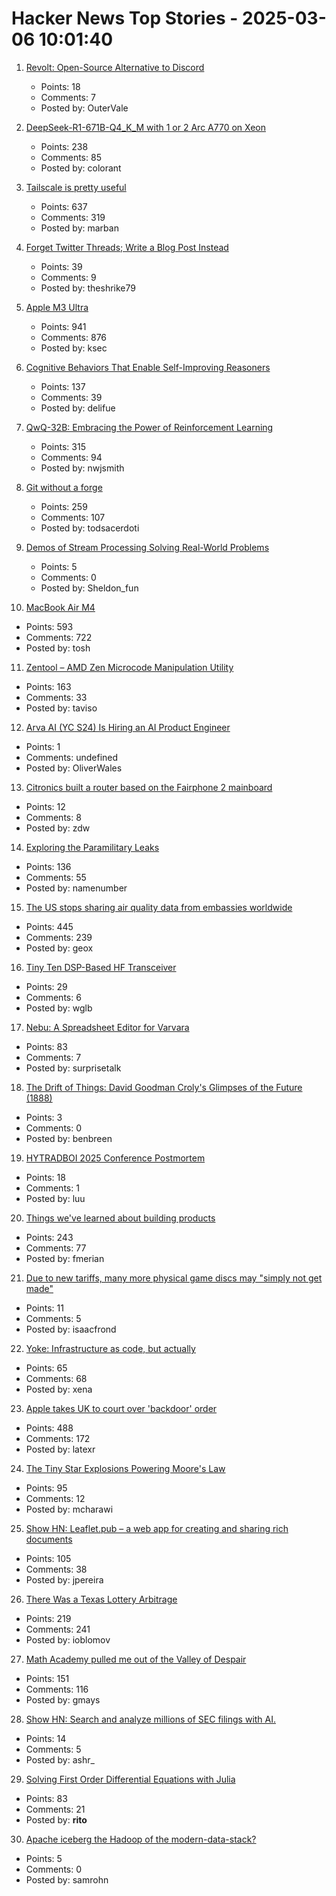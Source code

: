# Hacker News Top Stories - 2025-03-06 10:01:40

1. [Revolt: Open-Source Alternative to Discord](https://revolt.chat)
   - Points: 18
   - Comments: 7
   - Posted by: OuterVale

2. [DeepSeek-R1-671B-Q4_K_M with 1 or 2 Arc A770 on Xeon](https://github.com/intel/ipex-llm/blob/main/docs/mddocs/Quickstart/llamacpp_portable_zip_gpu_quickstart.md)
   - Points: 238
   - Comments: 85
   - Posted by: colorant

3. [Tailscale is pretty useful](https://blog.6nok.org/tailscale-is-pretty-useful/)
   - Points: 637
   - Comments: 319
   - Posted by: marban

4. [Forget Twitter Threads; Write a Blog Post Instead](https://kevquirk.com/blog/forget-twitter-threads-write-a-blog-post-instead)
   - Points: 39
   - Comments: 9
   - Posted by: theshrike79

5. [Apple M3 Ultra](https://www.apple.com/newsroom/2025/03/apple-reveals-m3-ultra-taking-apple-silicon-to-a-new-extreme/)
   - Points: 941
   - Comments: 876
   - Posted by: ksec

6. [Cognitive Behaviors That Enable Self-Improving Reasoners](https://arxiv.org/abs/2503.01307)
   - Points: 137
   - Comments: 39
   - Posted by: delifue

7. [QwQ-32B: Embracing the Power of Reinforcement Learning](https://qwenlm.github.io/blog/qwq-32b/)
   - Points: 315
   - Comments: 94
   - Posted by: nwjsmith

8. [Git without a forge](https://www.chiark.greenend.org.uk/~sgtatham/quasiblog/git-no-forge/)
   - Points: 259
   - Comments: 107
   - Posted by: todsacerdoti

9. [Demos of Stream Processing Solving Real-World Problems](https://github.com/risingwavelabs/awesome-stream-processing)
   - Points: 5
   - Comments: 0
   - Posted by: Sheldon_fun

10. [MacBook Air M4](https://www.apple.com/macbook-air/)
   - Points: 593
   - Comments: 722
   - Posted by: tosh

11. [Zentool – AMD Zen Microcode Manipulation Utility](https://github.com/google/security-research/blob/master/pocs/cpus/entrysign/zentool/README.md)
   - Points: 163
   - Comments: 33
   - Posted by: taviso

12. [Arva AI (YC S24) Is Hiring an AI Product Engineer](https://www.ycombinator.com/companies/arva-ai/jobs/OBPwCiU-ai-product-engineer)
   - Points: 1
   - Comments: undefined
   - Posted by: OliverWales

13. [Citronics built a router based on the Fairphone 2 mainboard](https://www.cnx-software.com/2025/03/02/citronics-built-a-router-based-on-the-fairphone-2-mainboard/)
   - Points: 12
   - Comments: 8
   - Posted by: zdw

14. [Exploring the Paramilitary Leaks](https://micahflee.com/exploring-the-paramilitary-leaks/)
   - Points: 136
   - Comments: 55
   - Posted by: namenumber

15. [The US stops sharing air quality data from embassies worldwide](https://apnews.com/article/us-air-quality-monitors-8270927bbd0f166238243ac9d14bce03)
   - Points: 445
   - Comments: 239
   - Posted by: geox

16. [Tiny Ten DSP-Based HF Transceiver](https://www.janbob.com/electron/TinyTen/TinyTen.htm)
   - Points: 29
   - Comments: 6
   - Posted by: wglb

17. [Nebu: A Spreadsheet Editor for Varvara](https://wiki.xxiivv.com/site/nebu)
   - Points: 83
   - Comments: 7
   - Posted by: surprisetalk

18. [The Drift of Things: David Goodman Croly's Glimpses of the Future (1888)](https://publicdomainreview.org/collection/glimpses-of-the-future/)
   - Points: 3
   - Comments: 0
   - Posted by: benbreen

19. [HYTRADBOI 2025 Conference Postmortem](https://www.scattered-thoughts.net/writing/hytradboi-2025-postmortem/)
   - Points: 18
   - Comments: 1
   - Posted by: luu

20. [Things we've learned about building products](https://newsletter.posthog.com/p/50-things-weve-learned-about-building)
   - Points: 243
   - Comments: 77
   - Posted by: fmerian

21. [Due to new tariffs, many more physical game discs may "simply not get made"](https://arstechnica.com/gaming/2025/03/thanks-to-new-tariffs-many-more-physical-game-discs-may-simply-not-get-made/)
   - Points: 11
   - Comments: 5
   - Posted by: isaacfrond

22. [Yoke: Infrastructure as code, but actually](https://xeiaso.net/blog/2025/yoke-k8s/)
   - Points: 65
   - Comments: 68
   - Posted by: xena

23. [Apple takes UK to court over 'backdoor' order](https://www.theregister.com/2025/03/05/apple_reportedly_ipt_complaint/)
   - Points: 488
   - Comments: 172
   - Posted by: latexr

24. [The Tiny Star Explosions Powering Moore's Law](https://spectrum.ieee.org/euv-light-source)
   - Points: 95
   - Comments: 12
   - Posted by: mcharawi

25. [Show HN: Leaflet.pub – a web app for creating and sharing rich documents](undefined)
   - Points: 105
   - Comments: 38
   - Posted by: jpereira

26. [There Was a Texas Lottery Arbitrage](https://www.bloomberg.com/opinion/articles/2025-03-05/there-was-a-texas-lottery-arbitrage)
   - Points: 219
   - Comments: 241
   - Posted by: ioblomov

27. [Math Academy pulled me out of the Valley of Despair](https://mikelikejordan.bearblog.dev/how-math-academy-pulled-me-out-of-the-valley-of-despair/)
   - Points: 151
   - Comments: 116
   - Posted by: gmays

28. [Show HN: Search and analyze millions of SEC filings with AI.](https://www.publicview.ai/)
   - Points: 14
   - Comments: 5
   - Posted by: ashr_

29. [Solving First Order Differential Equations with Julia](https://ritog.github.io/posts/1st-order-DE-julia/1st_order_DE_julia.html)
   - Points: 83
   - Comments: 21
   - Posted by: __rito__

30. [Apache iceberg the Hadoop of the modern-data-stack?](https://blog.det.life/apache-iceberg-the-hadoop-of-the-modern-data-stack-c83f63a4ebb9)
   - Points: 5
   - Comments: 0
   - Posted by: samrohn

